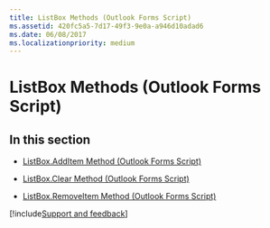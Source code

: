 ```yaml
---
title: ListBox Methods (Outlook Forms Script)
ms.assetid: 420fc5a5-7d17-49f3-9e0a-a946d10adad6
ms.date: 06/08/2017
ms.localizationpriority: medium
---
```



# ListBox Methods (Outlook Forms Script)

## In this section


- [ListBox.AddItem Method (Outlook Forms Script)](Outlook.ListBox.additem.md)
    
- [ListBox.Clear Method (Outlook Forms Script)](Outlook.ListBox.clear.md)
    
- [ListBox.RemoveItem Method (Outlook Forms Script)](Outlook.ListBox.removeitem.md)

[!include[Support and feedback](~/includes/feedback-boilerplate.md)]